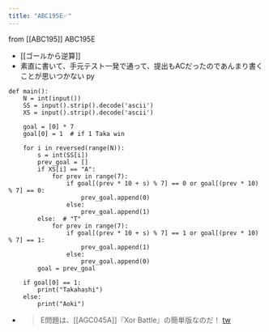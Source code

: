 ```yaml
---
title: "ABC195E✅"
---
```


from [[ABC195]]
ABC195E
- [[ゴールから逆算]]
- 素直に書いて、手元テスト一発で通って、提出もACだったのであんまり書くことが思いつかない
py

```
def main():
    N = int(input())
    SS = input().strip().decode('ascii')
    XS = input().strip().decode('ascii')

    goal = [0] * 7
    goal[0] = 1  # if 1 Taka win

    for i in reversed(range(N)):
        s = int(SS[i])
        prev_goal = []
        if XS[i] == "A":
            for prev in range(7):
                if goal[(prev * 10 + s) % 7] == 0 or goal[(prev * 10) % 7] == 0:
                    prev_goal.append(0)
                else:
                    prev_goal.append(1)
        else:  # "T" 
            for prev in range(7):
                if goal[(prev * 10 + s) % 7] == 1 or goal[(prev * 10) % 7] == 1:
                    prev_goal.append(1)
                else:
                    prev_goal.append(0)
        goal = prev_goal

    if goal[0] == 1:
        print("Takahashi")
    else:
        print("Aoki")
```

- > E問題は、[[AGC045A]]『Xor Battle』の簡単版なのだ！ [tw](https://twitter.com/kyopro_friends/status/1370732280524599296)
